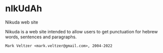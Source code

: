 nIkUdAh
=======

Nikuda web site

Nikuda is a web site intended to allow
users to get punctuation for hebrew words, sentences and paragraphs.

	Mark Veltzer <mark.veltzer@gmail.com>, 2004-2022
